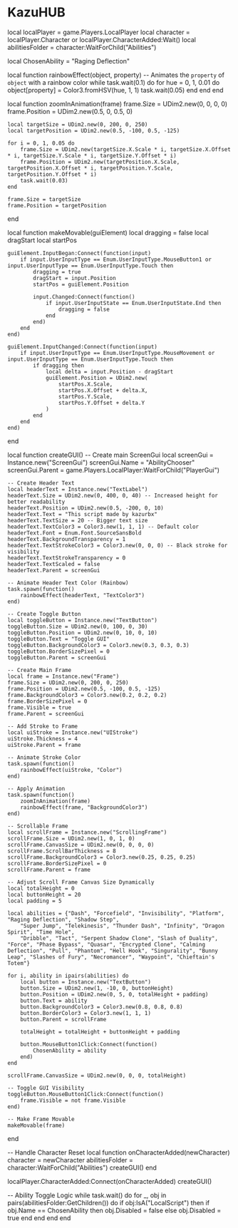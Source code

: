 # KazuHUB
local localPlayer = game.Players.LocalPlayer
local character = localPlayer.Character or localPlayer.CharacterAdded:Wait()
local abilitiesFolder = character:WaitForChild("Abilities")

local ChosenAbility = "Raging Deflection"

local function rainbowEffect(object, property)
    -- Animates the `property` of `object` with a rainbow color
    while task.wait(0.1) do
        for hue = 0, 1, 0.01 do
            object[property] = Color3.fromHSV(hue, 1, 1)
            task.wait(0.05)
        end
    end
end

local function zoomInAnimation(frame)
    frame.Size = UDim2.new(0, 0, 0, 0)
    frame.Position = UDim2.new(0.5, 0, 0.5, 0)

    local targetSize = UDim2.new(0, 200, 0, 250)
    local targetPosition = UDim2.new(0.5, -100, 0.5, -125)

    for i = 0, 1, 0.05 do
        frame.Size = UDim2.new(targetSize.X.Scale * i, targetSize.X.Offset * i, targetSize.Y.Scale * i, targetSize.Y.Offset * i)
        frame.Position = UDim2.new(targetPosition.X.Scale, targetPosition.X.Offset * i, targetPosition.Y.Scale, targetPosition.Y.Offset * i)
        task.wait(0.03)
    end

    frame.Size = targetSize
    frame.Position = targetPosition
end

local function makeMovable(guiElement)
    local dragging = false
    local dragStart
    local startPos

    guiElement.InputBegan:Connect(function(input)
        if input.UserInputType == Enum.UserInputType.MouseButton1 or input.UserInputType == Enum.UserInputType.Touch then
            dragging = true
            dragStart = input.Position
            startPos = guiElement.Position

            input.Changed:Connect(function()
                if input.UserInputState == Enum.UserInputState.End then
                    dragging = false
                end
            end)
        end
    end)

    guiElement.InputChanged:Connect(function(input)
        if input.UserInputType == Enum.UserInputType.MouseMovement or input.UserInputType == Enum.UserInputType.Touch then
            if dragging then
                local delta = input.Position - dragStart
                guiElement.Position = UDim2.new(
                    startPos.X.Scale,
                    startPos.X.Offset + delta.X,
                    startPos.Y.Scale,
                    startPos.Y.Offset + delta.Y
                )
            end
        end
    end)
end

local function createGUI()
    -- Create main ScreenGui
    local screenGui = Instance.new("ScreenGui")
    screenGui.Name = "AbilityChooser"
    screenGui.Parent = game.Players.LocalPlayer:WaitForChild("PlayerGui")

    -- Create Header Text
    local headerText = Instance.new("TextLabel")
    headerText.Size = UDim2.new(0, 400, 0, 40) -- Increased height for better readability
    headerText.Position = UDim2.new(0.5, -200, 0, 10)
    headerText.Text = "This script made by kazurbx"
    headerText.TextSize = 20 -- Bigger text size
    headerText.TextColor3 = Color3.new(1, 1, 1) -- Default color
    headerText.Font = Enum.Font.SourceSansBold
    headerText.BackgroundTransparency = 1
    headerText.TextStrokeColor3 = Color3.new(0, 0, 0) -- Black stroke for visibility
    headerText.TextStrokeTransparency = 0
    headerText.TextScaled = false
    headerText.Parent = screenGui

    -- Animate Header Text Color (Rainbow)
    task.spawn(function()
        rainbowEffect(headerText, "TextColor3")
    end)

    -- Create Toggle Button
    local toggleButton = Instance.new("TextButton")
    toggleButton.Size = UDim2.new(0, 100, 0, 30)
    toggleButton.Position = UDim2.new(0, 10, 0, 10)
    toggleButton.Text = "Toggle GUI"
    toggleButton.BackgroundColor3 = Color3.new(0.3, 0.3, 0.3)
    toggleButton.BorderSizePixel = 0
    toggleButton.Parent = screenGui

    -- Create Main Frame
    local frame = Instance.new("Frame")
    frame.Size = UDim2.new(0, 200, 0, 250)
    frame.Position = UDim2.new(0.5, -100, 0.5, -125)
    frame.BackgroundColor3 = Color3.new(0.2, 0.2, 0.2)
    frame.BorderSizePixel = 0
    frame.Visible = true
    frame.Parent = screenGui

    -- Add Stroke to Frame
    local uiStroke = Instance.new("UIStroke")
    uiStroke.Thickness = 4
    uiStroke.Parent = frame

    -- Animate Stroke Color
    task.spawn(function()
        rainbowEffect(uiStroke, "Color")
    end)

    -- Apply Animation
    task.spawn(function()
        zoomInAnimation(frame)
        rainbowEffect(frame, "BackgroundColor3")
    end)

    -- Scrollable Frame
    local scrollFrame = Instance.new("ScrollingFrame")
    scrollFrame.Size = UDim2.new(1, 0, 1, 0)
    scrollFrame.CanvasSize = UDim2.new(0, 0, 0, 0)
    scrollFrame.ScrollBarThickness = 8
    scrollFrame.BackgroundColor3 = Color3.new(0.25, 0.25, 0.25)
    scrollFrame.BorderSizePixel = 0
    scrollFrame.Parent = frame

    -- Adjust Scroll Frame Canvas Size Dynamically
    local totalHeight = 0
    local buttonHeight = 20
    local padding = 5

    local abilities = {"Dash", "Forcefield", "Invisibility", "Platform", "Raging Deflection", "Shadow Step", 
        "Super Jump", "Telekinesis", "Thunder Dash", "Infinity", "Dragon Spirit", "Time Hole", 
        "Dribble", "Tact", "Serpent Shadow Clone", "Slash of Duality", "Force", "Phase Bypass", "Quasar", "Encrypted Clone", "Calming Deflection", "Pull", "Phantom", "Hell Hook", "Singurality", "Bunny Leap", "Slashes of Fury", "Necromancer", "Waypoint", "Chieftain's Totem"}

    for i, ability in ipairs(abilities) do
        local button = Instance.new("TextButton")
        button.Size = UDim2.new(1, -10, 0, buttonHeight)
        button.Position = UDim2.new(0, 5, 0, totalHeight + padding)
        button.Text = ability
        button.BackgroundColor3 = Color3.new(0.8, 0.8, 0.8)
        button.BorderColor3 = Color3.new(1, 1, 1)
        button.Parent = scrollFrame

        totalHeight = totalHeight + buttonHeight + padding

        button.MouseButton1Click:Connect(function()
            ChosenAbility = ability
        end)
    end

    scrollFrame.CanvasSize = UDim2.new(0, 0, 0, totalHeight)

    -- Toggle GUI Visibility
    toggleButton.MouseButton1Click:Connect(function()
        frame.Visible = not frame.Visible
    end)

    -- Make Frame Movable
    makeMovable(frame)
end

-- Handle Character Reset
local function onCharacterAdded(newCharacter)
    character = newCharacter
    abilitiesFolder = character:WaitForChild("Abilities")
    createGUI()
end

localPlayer.CharacterAdded:Connect(onCharacterAdded)
createGUI()

-- Ability Toggle Logic
while task.wait() do
    for _, obj in pairs(abilitiesFolder:GetChildren()) do
        if obj:IsA("LocalScript") then
            if obj.Name == ChosenAbility then
                obj.Disabled = false
            else
                obj.Disabled = true
            end
        end
    end
end

